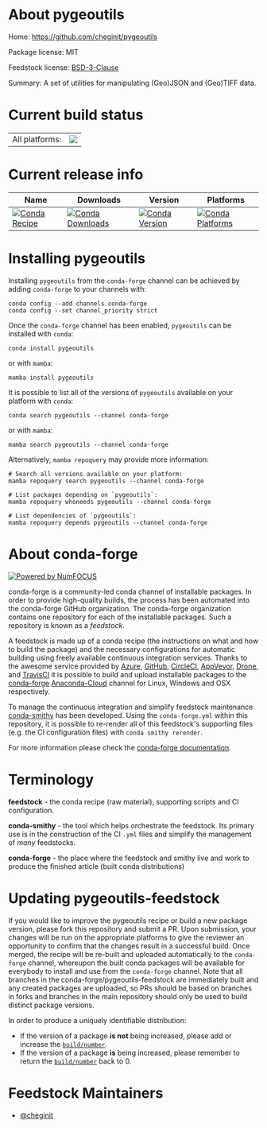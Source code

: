 About pygeoutils
================

Home: https://github.com/cheginit/pygeoutils

Package license: MIT

Feedstock license: [BSD-3-Clause](https://github.com/conda-forge/pygeoutils-feedstock/blob/main/LICENSE.txt)

Summary: A set of utilities for manipulating (Geo)JSON and (Geo)TIFF data.

Current build status
====================


<table><tr><td>All platforms:</td>
    <td>
      <a href="https://dev.azure.com/conda-forge/feedstock-builds/_build/latest?definitionId=10309&branchName=main">
        <img src="https://dev.azure.com/conda-forge/feedstock-builds/_apis/build/status/pygeoutils-feedstock?branchName=main">
      </a>
    </td>
  </tr>
</table>

Current release info
====================

| Name | Downloads | Version | Platforms |
| --- | --- | --- | --- |
| [![Conda Recipe](https://img.shields.io/badge/recipe-pygeoutils-green.svg)](https://anaconda.org/conda-forge/pygeoutils) | [![Conda Downloads](https://img.shields.io/conda/dn/conda-forge/pygeoutils.svg)](https://anaconda.org/conda-forge/pygeoutils) | [![Conda Version](https://img.shields.io/conda/vn/conda-forge/pygeoutils.svg)](https://anaconda.org/conda-forge/pygeoutils) | [![Conda Platforms](https://img.shields.io/conda/pn/conda-forge/pygeoutils.svg)](https://anaconda.org/conda-forge/pygeoutils) |

Installing pygeoutils
=====================

Installing `pygeoutils` from the `conda-forge` channel can be achieved by adding `conda-forge` to your channels with:

```
conda config --add channels conda-forge
conda config --set channel_priority strict
```

Once the `conda-forge` channel has been enabled, `pygeoutils` can be installed with `conda`:

```
conda install pygeoutils
```

or with `mamba`:

```
mamba install pygeoutils
```

It is possible to list all of the versions of `pygeoutils` available on your platform with `conda`:

```
conda search pygeoutils --channel conda-forge
```

or with `mamba`:

```
mamba search pygeoutils --channel conda-forge
```

Alternatively, `mamba repoquery` may provide more information:

```
# Search all versions available on your platform:
mamba repoquery search pygeoutils --channel conda-forge

# List packages depending on `pygeoutils`:
mamba repoquery whoneeds pygeoutils --channel conda-forge

# List dependencies of `pygeoutils`:
mamba repoquery depends pygeoutils --channel conda-forge
```


About conda-forge
=================

[![Powered by
NumFOCUS](https://img.shields.io/badge/powered%20by-NumFOCUS-orange.svg?style=flat&colorA=E1523D&colorB=007D8A)](https://numfocus.org)

conda-forge is a community-led conda channel of installable packages.
In order to provide high-quality builds, the process has been automated into the
conda-forge GitHub organization. The conda-forge organization contains one repository
for each of the installable packages. Such a repository is known as a *feedstock*.

A feedstock is made up of a conda recipe (the instructions on what and how to build
the package) and the necessary configurations for automatic building using freely
available continuous integration services. Thanks to the awesome service provided by
[Azure](https://azure.microsoft.com/en-us/services/devops/), [GitHub](https://github.com/),
[CircleCI](https://circleci.com/), [AppVeyor](https://www.appveyor.com/),
[Drone](https://cloud.drone.io/welcome), and [TravisCI](https://travis-ci.com/)
it is possible to build and upload installable packages to the
[conda-forge](https://anaconda.org/conda-forge) [Anaconda-Cloud](https://anaconda.org/)
channel for Linux, Windows and OSX respectively.

To manage the continuous integration and simplify feedstock maintenance
[conda-smithy](https://github.com/conda-forge/conda-smithy) has been developed.
Using the ``conda-forge.yml`` within this repository, it is possible to re-render all of
this feedstock's supporting files (e.g. the CI configuration files) with ``conda smithy rerender``.

For more information please check the [conda-forge documentation](https://conda-forge.org/docs/).

Terminology
===========

**feedstock** - the conda recipe (raw material), supporting scripts and CI configuration.

**conda-smithy** - the tool which helps orchestrate the feedstock.
                   Its primary use is in the construction of the CI ``.yml`` files
                   and simplify the management of *many* feedstocks.

**conda-forge** - the place where the feedstock and smithy live and work to
                  produce the finished article (built conda distributions)


Updating pygeoutils-feedstock
=============================

If you would like to improve the pygeoutils recipe or build a new
package version, please fork this repository and submit a PR. Upon submission,
your changes will be run on the appropriate platforms to give the reviewer an
opportunity to confirm that the changes result in a successful build. Once
merged, the recipe will be re-built and uploaded automatically to the
`conda-forge` channel, whereupon the built conda packages will be available for
everybody to install and use from the `conda-forge` channel.
Note that all branches in the conda-forge/pygeoutils-feedstock are
immediately built and any created packages are uploaded, so PRs should be based
on branches in forks and branches in the main repository should only be used to
build distinct package versions.

In order to produce a uniquely identifiable distribution:
 * If the version of a package **is not** being increased, please add or increase
   the [``build/number``](https://docs.conda.io/projects/conda-build/en/latest/resources/define-metadata.html#build-number-and-string).
 * If the version of a package **is** being increased, please remember to return
   the [``build/number``](https://docs.conda.io/projects/conda-build/en/latest/resources/define-metadata.html#build-number-and-string)
   back to 0.

Feedstock Maintainers
=====================

* [@cheginit](https://github.com/cheginit/)

